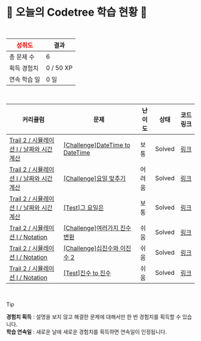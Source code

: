 # 🌲 오늘의 Codetree 학습 현황 🌲

<br />

| <span style="color:red;display:block;text-align:center;"> **성취도**</span> | 결과 |
|---|---|
| 총 문제 수 | 6 |
| 획득 경험치 | 0 / 50 XP |
| 연속 학습 일 | 0 일 |

<br />

|커리큘럼|문제|난이도|상태|코드 링크|
|---|---|---|---|---|
|[Trail 2 / 시뮬레이션 I / 날짜와 시간 계산](https://https://en.codetree.ai/trail-info/novice-mid/)|[[Challenge]DateTime to DateTime](https://https://en.codetree.ai/trails/complete/curated-cards/challenge-datetime-to-datetime/)|보통|Solved|[링크](https://github.com/JerryAllMighty/AlgorithmAndDataStructures/blob/main/250111/DateTime%20to%20DateTime/datetime-to-datetime.java)|
|[Trail 2 / 시뮬레이션 I / 날짜와 시간 계산](https://https://en.codetree.ai/trail-info/novice-mid/)|[[Challenge]요일 맞추기](https://https://en.codetree.ai/trails/complete/curated-cards/challenge-guess-day-of-week/)|어려움|Solved|[링크](https://github.com/JerryAllMighty/AlgorithmAndDataStructures/blob/main/250111/%EC%9A%94%EC%9D%BC%20%EB%A7%9E%EC%B6%94%EA%B8%B0/guess-day-of-week.java)|
|[Trail 2 / 시뮬레이션 I / 날짜와 시간 계산](https://https://en.codetree.ai/trail-info/novice-mid/)|[[Test]그 요일은](https://https://en.codetree.ai/trails/complete/curated-cards/test-the-day-of-the-day/)|보통|Solved|[링크](https://github.com/JerryAllMighty/AlgorithmAndDataStructures/blob/main/250111/%EA%B7%B8%20%EC%9A%94%EC%9D%BC%EC%9D%80/the-day-of-the-day.java)|
|[Trail 2 / 시뮬레이션 I / Notation](https://https://en.codetree.ai/trail-info/novice-mid/)|[[Challenge]여러가지 진수변환](https://https://en.codetree.ai/trails/complete/curated-cards/challenge-various-numeral-system-transformations/)|쉬움|Solved|[링크](https://github.com/JerryAllMighty/AlgorithmAndDataStructures/blob/main/250111/%EC%97%AC%EB%9F%AC%EA%B0%80%EC%A7%80%20%EC%A7%84%EC%88%98%EB%B3%80%ED%99%98/various-numeral-system-transformations.java)|
|[Trail 2 / 시뮬레이션 I / Notation](https://https://en.codetree.ai/trail-info/novice-mid/)|[[Challenge]십진수와 이진수 2](https://https://en.codetree.ai/trails/complete/curated-cards/challenge-decimal-and-binary-number-2/)|쉬움|Solved|[링크](https://github.com/JerryAllMighty/AlgorithmAndDataStructures/blob/main/250111/%EC%8B%AD%EC%A7%84%EC%88%98%EC%99%80%20%EC%9D%B4%EC%A7%84%EC%88%98%202/decimal-and-binary-number-2.java)|
|[Trail 2 / 시뮬레이션 I / Notation](https://https://en.codetree.ai/trail-info/novice-mid/)|[[Test]진수 to 진수](https://https://en.codetree.ai/trails/complete/curated-cards/test-transformation-of-number-system/)|쉬움|Solved|[링크](https://github.com/JerryAllMighty/AlgorithmAndDataStructures/blob/main/250111/%EC%A7%84%EC%88%98%20to%20%EC%A7%84%EC%88%98/transformation-of-number-system.java)|


<br />

> [!TIP]
> **경험치 획득** : 설명을 보지 않고 해결한 문제에 대해서만 한 번 경험치를 획득할 수 있습니다.  
> **학습 연속일** : 새로운 날에 새로운 경험치를 획득하면 연속일이 인정됩니다.

